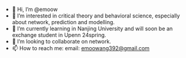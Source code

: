 - 👋 Hi, I’m @emoow
- 👀 I’m interested in critical theory and behavioral science, especially about network, prediction and modelling.
- 🌱 I’m currently learning in Nanjing University and will soon be an exchange student in Upenn 24spring.
- 💞️ I’m looking to collaborate on network.
- 📫 How to reach me: email: emoowang392@gmail.com

<!---
emoow/emoow is a ✨ special ✨ repository because its `README.md` (this file) appears on your GitHub profile.
You can click the Preview link to take a look at your changes.
--->
